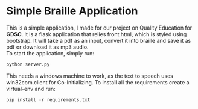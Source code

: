 # Simple Braille Application<br/>
This is a simple application, I made for our project on Quality Education for **GDSC**. It is a flask application that relies front.html, which is styled using bootstrap. It will take a pdf as an input, convert it into braille and save it as pdf or download it as mp3 audio.<br>To start the application, simply run:
```python
python server.py
```
This needs a windows machine to work, as the text to speech uses win32com.client for Co-Initializing. To install all the requirements create a virtual-env and run:
```python
pip install -r requirements.txt 
```
